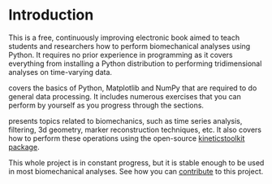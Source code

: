 # Introduction

This is a free, continuously improving electronic book aimed to teach students and researchers how to perform biomechanical analyses using Python. It requires no prior experience in programming as it covers everything from installing a Python distribution to performing tridimensional analyses on time-varying data.

[](python_for_biomechanics.md) covers the basics of Python, Matplotlib and NumPy that are required to do general data processing. It includes numerous exercises that you can perform by yourself as you progress through the sections.

[](kineticstoolkit.md) presents topics related to biomechanics, such as time series analysis, filtering, 3d geometry, marker reconstruction techniques, etc. It also covers how to perform these operations using the open-source [kineticstoolkit package](https://github.com/felixchenier/kineticstoolkit).

This whole project is in constant progress, but it is stable enough to be used in most biomechanical analyses. See how you can [contribute](dev_contributing.md) to this project.
